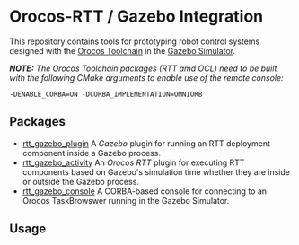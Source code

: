 Orocos-RTT / Gazebo Integration
===============================

This repository contains tools for prototyping robot control systems designed
with the [Orocos Toolchain](http://orocos.org) in the [Gazebo
Simulator](http://gazebosim.org).

***NOTE:*** *The Orocos Toolchain packages (RTT amd OCL) need to be built with
the following CMake arguments to enable use of the remote console:*

```
-DENABLE_CORBA=ON -DCORBA_IMPLEMENTATION=OMNIORB
```

## Packages

* [rtt\_gazebo\_plugin](rtt_gazebo_plugin) A *Gazebo* plugin for running an RTT
  deployment component inside a Gazebo process.
* [rtt\_gazebo\_activity](rtt_gazebo_activity) An *Orocos RTT* plugin for
  executing RTT components based on Gazebo's simulation time whether they are
  inside or outside the Gazebo process.
* [rtt\_gazebo\_console](rtt_gazebo_console) A CORBA-based console for
  connecting to an Orocos TaskBrowswer running in the Gazebo Simulator.

## Usage


